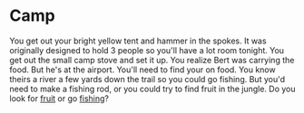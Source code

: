  # Camp

You get out your bright yellow tent and hammer in the spokes. It was originally
designed to hold 3 people so you'll have a lot room tonight. You get out the
small camp stove and set it up. You realize Bert was carrying the food. But he's
at the airport. You'll need to find your on food. You know theirs a river a few
yards down the trail so you could go fishing. But you'd need to make a fishing
rod, or you could try to find fruit in the jungle. Do you look for
[fruit](./fruit.md) or go [fishing](./fishing.md)?

